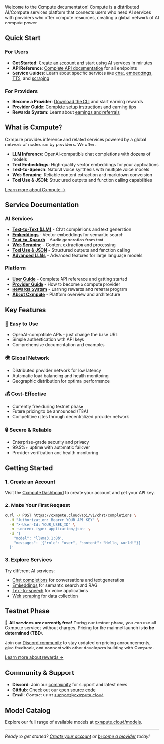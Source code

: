 Welcome to the Cxmpute documentation! Cxmpute is a distributed AI/Compute services platform that connects users who need AI services with providers who offer compute resources, creating a global network of AI compute power.

## Quick Start

### For Users
- **Get Started**: [Create an account](https://cxmpute.cloud/dashboard) and start using AI services in minutes
- **API Reference**: [Complete API documentation](/docs/user) for all endpoints
- **Service Guides**: Learn about specific services like [chat](/docs/text-to-text), [embeddings](/docs/embeddings), [TTS](/docs/text-to-speech), and [scraping](/docs/scraping)

### For Providers
- **Become a Provider**: [Download the CLI](https://github.com/unxversal/cxmpute-core/releases) and start earning rewards
- **Provider Guide**: [Complete setup instructions](/docs/provider) and earning tips
- **Rewards System**: Learn about [earnings and referrals](/docs/rewards)

## What is Cxmpute?

Cxmpute provides inference and related services powered by a global network of nodes run by providers. We offer:

- **LLM Inference**: OpenAI-compatible chat completions with dozens of models
- **Text Embeddings**: High-quality vector embeddings for your applications
- **Text-to-Speech**: Natural voice synthesis with multiple voice models
- **Web Scraping**: Reliable content extraction and markdown conversion
- **Tool Use & JSON**: Structured outputs and function calling capabilities

[Learn more about Cxmpute →](/docs/about)

## Service Documentation

### AI Services
- [**Text-to-Text (LLM)**](/docs/text-to-text) - Chat completions and text generation
- [**Embeddings**](/docs/embeddings) - Vector embeddings for semantic search
- [**Text-to-Speech**](/docs/text-to-speech) - Audio generation from text
- [**Web Scraping**](/docs/scraping) - Content extraction and processing
- [**Tool Use & JSON**](/docs/tool-use-json) - Structured outputs and function calling
- [**Advanced LLMs**](/docs/advanced-llms) - Advanced features for large language models

### Platform
- [**User Guide**](/docs/user) - Complete API reference and getting started
- [**Provider Guide**](/docs/provider) - How to become a compute provider
- [**Rewards System**](/docs/rewards) - Earning rewards and referral program
- [**About Cxmpute**](/docs/about) - Platform overview and architecture

## Key Features

### 🚀 **Easy to Use**
- OpenAI-compatible APIs - just change the base URL
- Simple authentication with API keys
- Comprehensive documentation and examples

### 🌍 **Global Network**
- Distributed provider network for low latency
- Automatic load balancing and health monitoring
- Geographic distribution for optimal performance

### 💰 **Cost-Effective**
- Currently free during testnet phase
- Future pricing to be announced (TBA)
- Competitive rates through decentralized provider network

### 🔒 **Secure & Reliable**
- Enterprise-grade security and privacy
- 99.5%+ uptime with automatic failover
- Provider verification and health monitoring

## Getting Started

### 1. Create an Account
Visit the [Cxmpute Dashboard](https://cxmpute.cloud/dashboard) to create your account and get your API key.

### 2. Make Your First Request
```bash
curl -X POST https://cxmpute.cloud/api/v1/chat/completions \
  -H "Authorization: Bearer YOUR_API_KEY" \
  -H "X-User-Id: YOUR_USER_ID" \
  -H "Content-Type: application/json" \
  -d '{
    "model": "llama3.1:8b",
    "messages": [{"role": "user", "content": "Hello, world!"}]
  }'
```

### 3. Explore Services
Try different AI services:
- [Chat completions](/docs/text-to-text) for conversations and text generation
- [Embeddings](/docs/embeddings) for semantic search and RAG
- [Text-to-speech](/docs/text-to-speech) for voice applications
- [Web scraping](/docs/scraping) for data collection

## Testnet Phase

🎉 **All services are currently free!** During our testnet phase, you can use all Cxmpute services without charges. Pricing for the mainnet launch is **to be determined (TBD)**.

Join our [Discord community](https://discord.gg/vE3xvFsZA8) to stay updated on pricing announcements, give feedback, and connect with other developers building with Cxmpute.

[Learn more about rewards →](/docs/rewards)

## Community & Support

- **Discord**: Join our [community](https://discord.gg/vE3xvFsZA8) for support and latest news
- **GitHub**: Check out our [open source code](https://github.com/unxversal/cxmpute-core)
- **Email**: Contact us at support@cxmpute.cloud

## Model Catalog

Explore our full range of available models at [cxmpute.cloud/models](https://cxmpute.cloud/models).

---

*Ready to get started? [Create your account](https://cxmpute.cloud/dashboard) or [become a provider](https://github.com/unxversal/cxmpute-core/releases) today!* 